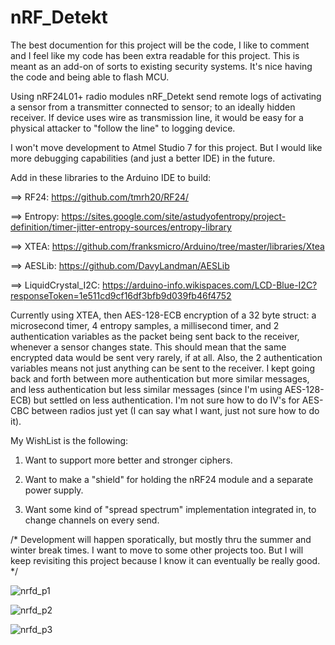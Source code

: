 # nRF_Detekt

The best documention for this project will be the code, I like to comment and I feel like my code has been extra readable for this project.  This is meant as an add-on of sorts to existing security systems.  It's nice having the code and being able to flash MCU.  

Using nRF24L01+ radio modules nRF_Detekt send remote logs of activating a sensor from a transmitter connected to sensor; to an ideally hidden receiver.  If device uses wire as transmission line, it would be easy for a physical attacker to "follow the line" to logging device.

I won't move development to Atmel Studio 7 for this project.  But I would like more debugging capabilities (and just a better IDE) in the future.

Add in these libraries to the Arduino IDE to build: 

==> RF24: https://github.com/tmrh20/RF24/

==> Entropy: https://sites.google.com/site/astudyofentropy/project-definition/timer-jitter-entropy-sources/entropy-library

==> XTEA: https://github.com/franksmicro/Arduino/tree/master/libraries/Xtea

==> AESLib: https://github.com/DavyLandman/AESLib

==> LiquidCrystal_I2C: https://arduino-info.wikispaces.com/LCD-Blue-I2C?responseToken=1e511cd9cf16df3bfb9d039fb46f4752

Currently using XTEA, then AES-128-ECB encryption of a 32 byte struct: a microsecond timer, 4 entropy samples, a millisecond timer, and 2 authentication variables as the packet being sent back to the receiver, whenever a sensor changes state.  This should mean that the same encrypted data would be sent very rarely, if at all.  Also, the 2 authentication variables means not just anything can be sent to the receiver.  I kept going back and forth between more authentication but more similar messages, and less authentication but less similar messages (since I'm using AES-128-ECB) but settled on less authentication.  I'm not sure how to do IV's for AES-CBC between radios just yet (I can say what I want, just not sure how to do it).  

My WishList is the following: 

1) Want to support more better and stronger ciphers.

2) Want to make a "shield" for holding the nRF24 module and a separate power supply.

3) Want some kind of "spread spectrum" implementation integrated in, to change channels on every send.

/* Development will happen sporatically, but mostly thru the summer and winter break times.  I want to move to some other projects too.  But I will keep revisiting this project because I know it can eventually be really good. */


![nrfd_p1](http://1.bp.blogspot.com/-XRwyKl3rFLQ/VrG48nReEUI/AAAAAAAAANI/AyTfjKfyB_s/s320/0101161626.jpg)

![nrfd_p2](http://4.bp.blogspot.com/-xkpkRvPDMsE/VrG4_sUPCWI/AAAAAAAAANM/GqbcLJq_DQE/s320/0101161633.jpg)

![nrfd_p3](http://1.bp.blogspot.com/-APzVJiaRSlg/VrG5CoMjAJI/AAAAAAAAANQ/rdJeIdwVzW8/s1600/0119160345.jpg)

